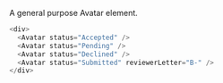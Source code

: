 A general purpose Avatar element.

```js
<div>
  <Avatar status="Accepted" />
  <Avatar status="Pending" />
  <Avatar status="Declined" />
  <Avatar status="Submitted" reviewerLetter="B-" />
</div>
```
